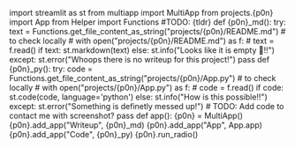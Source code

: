 import streamlit as st
from multiapp import MultiApp
from projects.{p0n} import App
from Helper import Functions
#TODO: {tldr}
def {p0n}_md():
    try:
        text = Functions.get_file_content_as_string("projects/{p0n}/README.md")
        # to check locally
        # with open("projects/{p0n}/README.md") as f:
        #     text = f.read() 
        if text:
            st.markdown(text)
        else: 
            st.info("Looks like it is empty 👀!!")
    except:
        st.error("Whoops there is no writeup for this project!")
    pass
def {p0n}_py():
    try:
        code = Functions.get_file_content_as_string("projects/{p0n}/App.py")
        # to check locally
        # with open("projects/{p0n}/App.py") as f:
        #     code = f.read()
        if code:
            st.code(code, language='python')
        else: 
            st.info("How is this possible!!")
    except:
        st.error("Something is definetly messed up!")
        # TODO: Add code to contact me with screenshot?
    pass
def app():
    {p0n} = MultiApp()
    {p0n}.add_app("Writeup", {p0n}_md)
    {p0n}.add_app("App", App.app)
    {p0n}.add_app("Code", {p0n}_py)
    {p0n}.run_radio()   